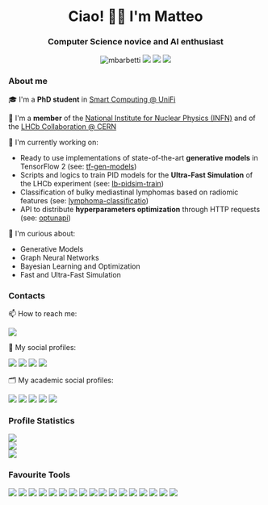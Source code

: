 <h1 align="center">Ciao! 👋🏻 I'm Matteo</h1>
<h3 align="center">Computer Science novice and AI enthusiast</h3>
<p align="center">
  <img src="https://komarev.com/ghpvc/?username=mbarbetti" alt="mbarbetti"/>
  <a href="https://github.com/mbarbetti"><img src="https://img.shields.io/badge/GitHub-mbarbetti-171515?style=flat&logo=github&logoColor=white"/></a>
  <a href="https://gitlab.cern.ch/mabarbet"><img src="https://img.shields.io/badge/GitLab.cern-mabarbet-e24329?style=flat&logo=gitlab&logoColor=white"/></a>
  <a href="https://www.kaggle.com/mbarbetti"><img src="https://img.shields.io/badge/Kaggle-mbarbetti-37bae8?style=flat&logo=kaggle&logoColor=white"/></a>
</p>

<!-- ABOUT ME -->
### About me

🎓 I'm a **PhD student** in [Smart Computing @ UniFi](https://smartcomputing.unifi.it/)

🧪 I'm a **member** of the [National Institute for Nuclear Physics (INFN)](https://home.infn.it/en/) and of the [LHCb Collaboration @ CERN](http://lhcb.web.cern.ch/)

🚧 I'm currently working on:
  - Ready to use implementations of state-of-the-art **generative models** in TensorFlow 2 (see: [tf-gen-models](https://github.com/mbarbetti/tf-gen-models))
  - Scripts and logics to train PID models for the **Ultra-Fast Simulation** of the LHCb experiment (see: [lb-pidsim-train](https://github.com/mbarbetti/lb-pidsim-train))
  - Classification of bulky mediastinal lymphomas based on radiomic features (see: [lymphoma-classificatio](https://github.com/mbarbetti/lymphoma-classification))
  - API to distribute **hyperparameters optimization** through HTTP requests (see: [optunapi](https://github.com/mbarbetti/optunapi))

🤔 I'm curious about:
  - Generative Models
  - Graph Neural Networks
  - Bayesian Learning and Optimization
  - Fast and Ultra-Fast Simulation

<!-- CONTACTS -->
### Contacts

📫 How to reach me:
<p align="left">
  <a href="mailto:matteo.barbetti@unifi.it"><img src="https://img.shields.io/badge/Gmail-matteo.barbetti@unifi.it-D14836?style=flat&logo=gmail&logoColor=white"/></a>
</p>

💬 My social profiles:
<p align="left">
  <a href="https://twitter.com/mbarbetz"><img src="https://img.shields.io/badge/Twitter-28a9e2?style=flat&logo=twitter&logoColor=white"/></a>
  <a href="https://www.linkedin.com/in/matteo-barbetti/"><img src="https://img.shields.io/badge/LinkedIn-2867b2?style=flat&logo=linkedin&logoColor=white"/></a>
  <a href="https://www.tiktok.com/@m.barbetz"><img src="https://img.shields.io/badge/TikTok-010101?style=flat&logo=tiktok&logoColor=white"/></a>
  <a href="https://www.instagram.com/m.barbetz/"><img src="https://img.shields.io/badge/Instagram-dd2a7b?style=flat&logo=instagram&logoColor=white"/></a>
</p>

🗂️ My academic social profiles:
<p align="left">
  <a href="https://orcid.org/0000-0002-6704-6914"><img src="https://img.shields.io/badge/ORCID-A6CE39?style=flat&logo=ORCID&logoColor=white"/></a>
  <a href="https://scholar.google.com/citations?user=Ufpa6SIAAAAJ"><img src="https://img.shields.io/badge/GoogleScholar-4086f4?style=flat&logo=GoogleScholar&logoColor=white"/></a>
  <a href="https://publons.com/researcher/4210045/matteo-barbetti/"><img src="https://img.shields.io/badge/Publons-336699?style=flat&logo=Publons&logoColor=white"/></a>
  <a href="https://www.researchgate.net/profile/Matteo-Barbetti"><img src="https://img.shields.io/badge/ResearchGate-00d0af?style=flat&logo=ResearchGate&logoColor=white"/></a>
  <a href="https://inspirehep.net/authors/1908127"><img src="https://img.shields.io/badge/INSPIREhep-08142c?style=flat&logo=inspirehep&logoColor=white"/></a>
</p>

<!-- PROFILE STATS -->
### Profile Statistics

<p align="left">
  <a href="https://github.com/mbarbetti"><img align="center" src="https://github-readme-stats.vercel.app/api?username=mbarbetti&show_icons=true&include_all_commits=false&count_private=true&hide_title=false&hide_border=true&hide_rank=false&icon_color=#00CCFF&title_color=#00CCFF"/></a><br>
  <a href="https://github.com/mbarbetti"><img align="center" src="https://github-readme-stats.vercel.app/api/top-langs/?username=mbarbetti&hide=jupyter%20notebook&layout=compact&langs_count=10&hide_title=false&hide_border=true&icon_color=#00CCFF&title_color=#00CCFF"/></a><br>
  <a href="https://wakatime.com/@mbarbetti"><img align="center" src="https://github-readme-stats.vercel.app/api/wakatime?username=@mbarbetti&&langs_count=5&v=2&hide_title=false&hide_border=true&icon_color=#00CCFF&title_color=#00CCFF&card_width=80"/></a>
</p>

<!-- FAVOURITE TOOLS -->
### Favourite Tools

![](https://img.shields.io/badge/OS-mac%20OS-000000?style=flat&logo=apple&logoColor=white)
![](https://img.shields.io/badge/OS-Windows-0078D6?style=flat&logo=windows&logoColor=white)
![](https://img.shields.io/badge/OS-Ubuntu-E95420?style=flat&logo=ubuntu&logoColor=white)
![](https://img.shields.io/badge/IDE-VIM-%2311AB00?&style=flat&logo=vim&logoColor=white)
![](https://img.shields.io/badge/IDE-VS_Code-007acc?style=flat&logo=visual%20studio%20code&logoColor=white)
![](https://img.shields.io/badge/IDE-Overleaf-47a141?style=flat&logo=overleaf&logoColor=white)
![](https://img.shields.io/badge/Code-Python-3673a5?style=flat&logo=python&logoColor=white)
![](https://img.shields.io/badge/Code-Numpy-777BB4?style=flat&logo=numpy&logoColor=white)
![](https://img.shields.io/badge/Code-Pandas-2C2D72?style=flat&logo=pandas&logoColor=white)
![](https://img.shields.io/badge/Code-scikit_learn-f89a36?style=flat&logo=scikit-learn&logoColor=white)
![](https://img.shields.io/badge/Code-Keras-d10000?style=flat&logo=keras&logoColor=white)
![](https://img.shields.io/badge/Code-TensorFlow-f57000?style=flat&logo=tensorflow&logoColor=white)
![](https://img.shields.io/badge/Code-Colab-f9ab00?style=flat&logo=googlecolab&logoColor=white)
![](https://img.shields.io/badge/Code-Jupyter-F37626.svg?&style=flat&logo=Jupyter&logoColor=white)
![](https://img.shields.io/badge/Code-LaTeX-008080?style=flat&logo=lateX&logoColor=white)
![](https://img.shields.io/badge/Code-Markdown-000000?style=flat&logo=markdown&logoColor=white)
![](https://img.shields.io/badge/Code-Git-f05030?style=flat&logo=git&logoColor=white)

<!--
**mbarbetti/mbarbetti** is a ✨ _special_ ✨ repository because its `README.md` (this file) appears on your GitHub profile.

Here are some ideas to get you started:

- 🔭 I’m currently working on ...
- 🌱 I’m currently learning ...
- 👯 I’m looking to collaborate on ...
- 🤔 I’m looking for help with ...
- 💬 Ask me about ...
- 📫 How to reach me: ...
- 😄 Pronouns: ...
- ⚡ Fun fact: ...
-->
